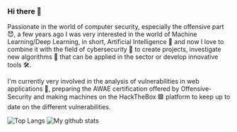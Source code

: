 ### Hi there 👋

Passionate in the world of computer security, especially the offensive part 😈, a few years ago I was very interested in the world of Machine Learning/Deep Learning, in short, Artificial Intelligence 🧠 and now I love to combine it with the field of cybersecurity 🔐 to create projects, investigate new algorithms 🧮 that can be applied in the sector or develop innovative tools 🛠️.

I'm currently very involved in the analysis of vulnerabilities in web applications 🐞, preparing the AWAE certification offered by Offensive-Security and making machines on the HackTheBox 🟩 platform to keep up to date on the different vulnerabilities.

![Top Langs](https://github-readme-stats.vercel.app/api/top-langs/?username=alexfrancow&hide=TeX&layout=compact&card_width=300&hide_border=true&theme=dark)
![My github stats](https://github-readme-stats.vercel.app/api?username=alexfrancow&show_icons=true&card_width=445&layout=compact&hide=TeX&hide_border=true&theme=dark)

<!--
**alexfrancow/alexfrancow** is a ✨ _special_ ✨ repository because its `README.md` (this file) appears on your GitHub profile.

Here are some ideas to get you started:

- 🔭 I’m currently working on ...
- 🌱 I’m currently learning ...
- 👯 I’m looking to collaborate on ...
- 🤔 I’m looking for help with ...
- 💬 Ask me about ...
- 📫 How to reach me: ...
- 😄 Pronouns: ...
- ⚡ Fun fact: ...
-->
